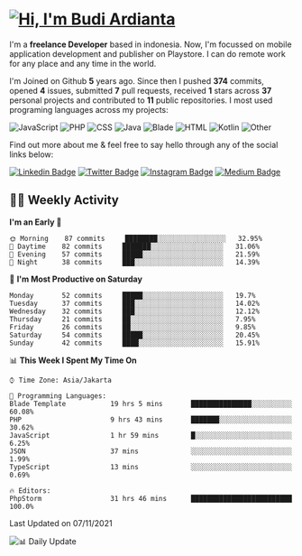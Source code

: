# [![Hi, I'm Budi Ardianta](https://readme-typing-svg.herokuapp.com?size=24&vCenter=true&lines=%F0%9F%91%8B+Hi%2C+I'm+Budi+Ardianta+;%F0%9F%92%BB+Android+And+Web+Developer+)](https://git.io/typing-svg)

I'm a **freelance Developer** based in indonesia. Now, I'm focussed on mobile application development and publisher on Playstore. I can do remote work for any place and any time in the world.

I'm Joined on Github **5** years ago. Since then I pushed **374** commits, opened **4** issues, submitted **7** pull requests, received **1** stars across **37** personal projects and contributed to **11** public repositories.
I most used programing languages across my projects:

![JavaScript](https://img.shields.io/badge/-JavaScript-%23f1e05a?style=flat&logo=JavaScript&logoColor=white)
![PHP](https://img.shields.io/badge/-PHP-%234F5D95?style=flat&logo=PHP&logoColor=white)
![CSS](https://img.shields.io/badge/-CSS-%23563d7c?style=flat&logo=CSS&logoColor=white)
![Java](https://img.shields.io/badge/-Java-%23b07219?style=flat&logo=Java&logoColor=white)
![Blade](https://img.shields.io/badge/-Blade-%23f7523f?style=flat&logo=Blade&logoColor=white)
![HTML](https://img.shields.io/badge/-HTML-%23e34c26?style=flat&logo=HTML&logoColor=white)
![Kotlin](https://img.shields.io/badge/-Kotlin-%23A97BFF?style=flat&logo=Kotlin&logoColor=white)
![Other](https://img.shields.io/badge/-Other-%23ededed?style=flat&logo=Other&logoColor=white)

Find out more about me & feel free to say hello through any of the social links below:

[![Linkedin Badge](https://img.shields.io/badge/-budiardianata-blue?style=flat&logo=Linkedin&logoColor=white&link=https://www.linkedin.com/in/budiardianata/)](https://www.linkedin.com/in/budiardianata/)
[![Twitter Badge](https://img.shields.io/badge/-budiardianata-%231DA1F2.svg?style=flat&logo=twitter&logoColor=white&link=https://www.twitter.com/budiardianata)](https://www.linkedin.com/in/budiardianata/)
[![Instagram Badge](https://img.shields.io/badge/-budiardianata-purple?style=flat&logo=instagram&logoColor=white&link=https://instagram.com/budiardianata/)](https://instagram.com/budiardianata)
[![Medium Badge](https://img.shields.io/badge/-@budiardianata-%2312100E.svg?style=flat&logo=Medium&logoColor=white&link=https://medium.com/@budiardianata/)](https://medium.com/@budiardianata)

## 👨‍💻 Weekly Activity
<!--START_SECTION:waka-->
**I'm an Early 🐤** 

```text
🌞 Morning    87 commits     ████████░░░░░░░░░░░░░░░░░   32.95% 
🌆 Daytime    82 commits     ███████░░░░░░░░░░░░░░░░░░   31.06% 
🌃 Evening    57 commits     █████░░░░░░░░░░░░░░░░░░░░   21.59% 
🌙 Night      38 commits     ███░░░░░░░░░░░░░░░░░░░░░░   14.39%

```
📅 **I'm Most Productive on Saturday** 

```text
Monday       52 commits     █████░░░░░░░░░░░░░░░░░░░░   19.7% 
Tuesday      37 commits     ███░░░░░░░░░░░░░░░░░░░░░░   14.02% 
Wednesday    32 commits     ███░░░░░░░░░░░░░░░░░░░░░░   12.12% 
Thursday     21 commits     ██░░░░░░░░░░░░░░░░░░░░░░░   7.95% 
Friday       26 commits     ██░░░░░░░░░░░░░░░░░░░░░░░   9.85% 
Saturday     54 commits     █████░░░░░░░░░░░░░░░░░░░░   20.45% 
Sunday       42 commits     ████░░░░░░░░░░░░░░░░░░░░░   15.91%

```


📊 **This Week I Spent My Time On** 

```text
⌚︎ Time Zone: Asia/Jakarta

💬 Programming Languages: 
Blade Template           19 hrs 5 mins       ███████████████░░░░░░░░░░   60.08% 
PHP                      9 hrs 43 mins       ███████░░░░░░░░░░░░░░░░░░   30.62% 
JavaScript               1 hr 59 mins        █░░░░░░░░░░░░░░░░░░░░░░░░   6.25% 
JSON                     37 mins             ░░░░░░░░░░░░░░░░░░░░░░░░░   1.99% 
TypeScript               13 mins             ░░░░░░░░░░░░░░░░░░░░░░░░░   0.69%

🔥 Editors: 
PhpStorm                 31 hrs 46 mins      █████████████████████████   100.0%

```


 Last Updated on 07/11/2021
<!--END_SECTION:waka-->

![📊 Daily Update](https://github.com/budiardianata/budiardianata/actions/workflows/update-activity.yml/badge.svg)
